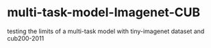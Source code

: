 # multi-task-model-Imagenet-CUB
testing the limits of a multi-task model with tiny-imagenet dataset and cub200-2011
